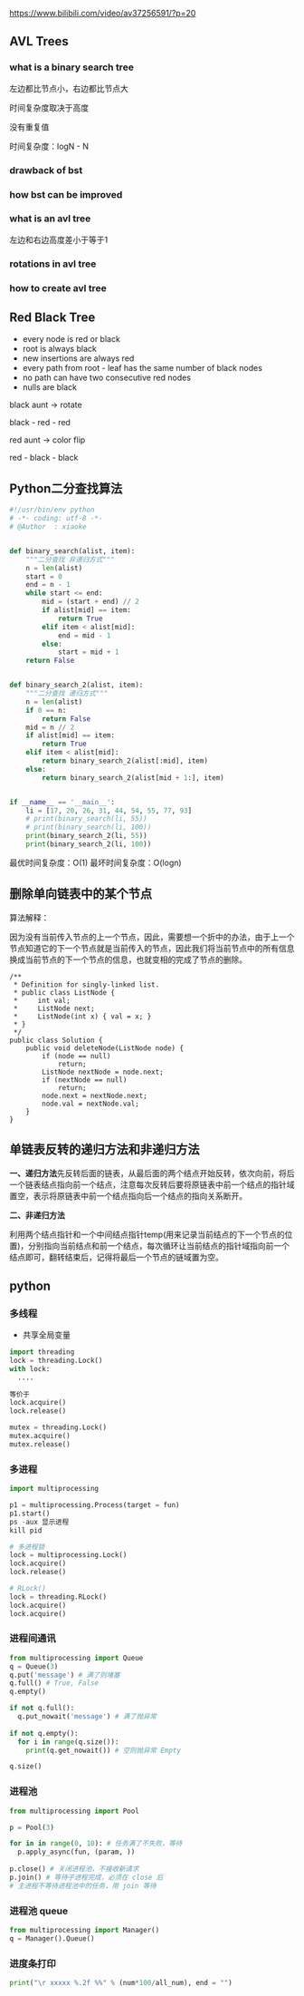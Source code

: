 https://www.bilibili.com/video/av37256591/?p=20

## AVL Trees

### what is a binary search tree

左边都比节点小，右边都比节点大

时间复杂度取决于高度

没有重复值

时间复杂度：logN - N

### drawback of bst

### how bst can be improved

### what is an avl tree

左边和右边高度差小于等于1

### rotations in avl tree

### how to create avl tree

## Red Black Tree

- every node is red or black
- root is always black
- new insertions are always red
- every path from root - leaf has the same number of black nodes
- no path can have two consecutive red nodes
- nulls are black



black aunt -> rotate

black - red - red

red aunt -> color flip

red - black - black

## Python二分查找算法

```python
#!/usr/bin/env python
# -*- coding: utf-8 -*-
# @Author  : xiaoke


def binary_search(alist, item):
    """二分查找 非递归方式"""
    n = len(alist)
    start = 0
    end = n - 1
    while start <= end:
        mid = (start + end) // 2
        if alist[mid] == item:
            return True
        elif item < alist[mid]:
            end = mid - 1
        else:
            start = mid + 1
    return False


def binary_search_2(alist, item):
    """二分查找 递归方式"""
    n = len(alist)
    if 0 == n:
        return False
    mid = n // 2
    if alist[mid] == item:
        return True
    elif item < alist[mid]:
        return binary_search_2(alist[:mid], item)
    else:
        return binary_search_2(alist[mid + 1:], item)


if __name__ == '__main__':
    li = [17, 20, 26, 31, 44, 54, 55, 77, 93]
    # print(binary_search(li, 55))
    # print(binary_search(li, 100))
    print(binary_search_2(li, 55))
    print(binary_search_2(li, 100))
```

最优时间复杂度：O(1) 
最坏时间复杂度：O(logn)

## 删除单向链表中的某个节点

算法解释：

因为没有当前传入节点的上一个节点，因此，需要想一个折中的办法，由于上一个节点知道它的下一个节点就是当前传入的节点，因此我们将当前节点中的所有信息换成当前节点的下一个节点的信息，也就变相的完成了节点的删除。

```
/**
 * Definition for singly-linked list.
 * public class ListNode {
 *     int val;
 *     ListNode next;
 *     ListNode(int x) { val = x; }
 * }
 */
public class Solution {
    public void deleteNode(ListNode node) {
        if (node == null)
            return;
        ListNode nextNode = node.next;
        if (nextNode == null)
            return;
        node.next = nextNode.next;
        node.val = nextNode.val;
    }
}
```

## 单链表反转的递归方法和非递归方法

**一、递归方法**先反转后面的链表，从最后面的两个结点开始反转，依次向前，将后一个链表结点指向前一个结点，注意每次反转后要将原链表中前一个结点的指针域置空，表示将原链表中前一个结点指向后一个结点的指向关系断开。

**二、非递归方法**

利用两个结点指针和一个中间结点指针temp(用来记录当前结点的下一个节点的位置)，分别指向当前结点和前一个结点，每次循环让当前结点的指针域指向前一个结点即可，翻转结束后，记得将最后一个节点的链域置为空。

## python

### 多线程

* 共享全局变量

```python
import threading
lock = threading.Lock()
with lock:
  ....
  
等价于
lock.acquire()
lock.release()

mutex = threading.Lock()
mutex.acquire()
mutex.release()
```

### 多进程

```python
import multiprocessing

p1 = multiprocessing.Process(target = fun)
p1.start()
ps -aux 显示进程
kill pid

# 多进程锁
lock = multiprocessing.Lock()
lock.acquire()
lock.release()

# RLock()
lock = threading.RLock()
lock.acquire()
lock.acquire()

```

### 进程间通讯

```python
from multiprocessing import Queue
q = Queue(3)
q.put('message') # 满了则堵塞
q.full() # True, False
q.empty()

if not q.full():
  q.put_nowait('message') # 满了抛异常
  
if not q.empty():
  for i in range(q.size()):
    print(q.get_nowait()) # 空则抛异常 Empty

q.size()
```

### 进程池

```python
from multiprocessing import Pool

p = Pool(3)

for in in range(0, 10): # 任务满了不失败，等待
  p.apply_async(fun, (param, ))
  
p.close() # 关闭进程池，不接收新请求
p.join() # 等待子进程完成，必须在 close 后
# 主进程不等待进程池中的任务，用 join 等待
```

### 进程池 queue

```python
from multiprocessing import Manager()
q = Manager().Queue()
```

### 进度条打印

```python
print("\r xxxxx %.2f %%" % (num*100/all_num), end = "")
```

